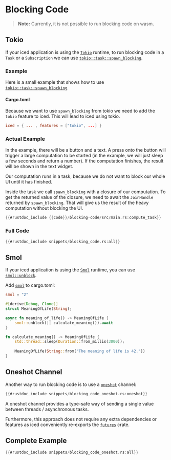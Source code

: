 # Blocking Code

> **Note:** Currently, it is not possible to run blocking code on wasm.


## Tokio
If your iced application is using the [`Tokio`](https://docs.rs/tokio/latest/tokio/) runtime, to run blocking code in a `Task` or a `Subscription` we can use [`tokio::task::spawn_blocking`](https://docs.rs/tokio/latest/tokio/task/fn.spawn_blocking.html).

### Example
Here is a small example that shows how to use [`tokio::task::spawn_blocking`](https://docs.rs/tokio/latest/tokio/task/fn.spawn_blocking.html).

#### Cargo.toml
Because we want to use `spawn_blocking` from tokio we need to add the `tokio` feature to iced. This will lead to iced using tokio.
```toml
iced = { ... , features = ["tokio", ...] }
```

### Actual Example
In the example, there will be a button and a text. A press onto the button will trigger a large computation to be started (in the example, we will just sleep a few seconds and return a number). 
If the computation finishes, the result will be shown in the text widget.

Our computation runs in a task, because we do not want to block our whole UI until it has finished.

Inside the task we call `spawn_blocking` with a closure of our computation. To get the returned value of the closure, we need to await the `JoinHandle`  returned by `spawn_blocking`.
That will give us the result of the heavy computation without blocking the UI.

```rust
{{#rustdoc_include {{code}}/blocking-code/src/main.rs:compute_task}}
```

### Full Code
```rust
{{#rustdoc_include snippets/blocking_code.rs:all}}
```

## Smol
If your iced application is using the [`Smol`](https://docs.rs/smol) runtime, you can use [`smol::unblock`](https://docs.rs/smol/latest/smol/fn.unblock.html).

Add [`smol`](https://docs.rs/smol/latest/smol/) to cargo.toml:

```toml
smol = "2"
```

```rust
#[derive(Debug, Clone)]
struct MeaningOfLife(String);

async fn meaning_of_life() -> MeaningOfLife {
    smol::unblock(|| calculate_meaning()).await
}

fn calculate_meaning() -> MeaningOfLife {
    std::thread::sleep(Duration::from_millis(3000));
    
    MeaningOfLife(String::from("The meaning of life is 42."))
}


```
## Oneshot Channel

Another way to run blocking code is to use a [`oneshot`](https://docs.rs/futures/latest/futures/channel/oneshot/index.html) channel:

```rust
{{#rustdoc_include snippets/blocking_code_oneshot.rs:oneshot}}

```
A oneshot channel provides a type-safe way of sending a single value between threads / asynchronous tasks.

Furthermore, this approach does not require any extra dependencies or features as iced conveniently re-exports the [`futures`](https://docs.rs/futures/latest/futures) crate.

## Complete Example
```rust
{{#rustdoc_include snippets/blocking_code_oneshot.rs:all}}

```